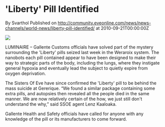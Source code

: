 # 'Liberty' Pill Identified
By Svarthol
Published on http://community.eveonline.com/news/news-channels/world-news/liberty-pill-identified/ at 2010-09-21T00:00:00Z

![](http://www.eve-mercury.net/images/mercurybanner.png)

LUMINAIRE – Gallente Customs officials have solved part of the mystery surrounding the 'Liberty' pills seized last week in the Weraroix system. The nanobots each pill contained appear to have been designed to make their way to strategic parts of the body, including the lungs, where they instigate general hypoxia and eventually lead the subject to quietly expire from oxygen deprivation.

The Sisters Of Eve have since confirmed the 'Liberty' pill to be behind the mass suicide at Gererique. “We found a similar package containing some extra pills, and autopsies then revealed all the people died in the same manner. We are now relatively certain of the how, we just still don't understand the why,” said SSOE agent Lenz Kaaloaka.

Gallente Health and Safety officials have called for anyone with any knowledge of the pill or its manufacturers to come forward.

&nbsp;

